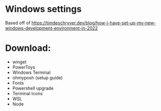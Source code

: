# Windows settings
Based off of https://timdeschryver.dev/blog/how-i-have-set-up-my-new-windows-development-environment-in-2022

# Download:
- winget
- PowerToys
- Windows Terminal
- ohmyposh (setup guide)
- Fonts 
- Powershell upgrade
- Terminal Icons
- WSL
- Node
